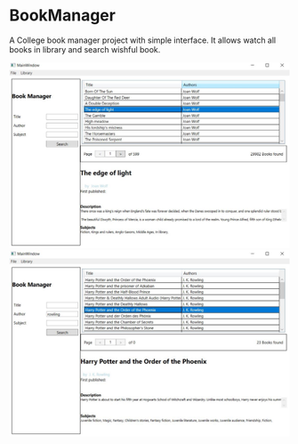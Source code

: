 # BookManager
A College book manager project with simple interface. It allows watch all books in library and search wishful book.

![Book manager](https://github.com/NikitaLyubimov/BookManager/blob/master/BookManager/Images/book1.JPG)
![Book manager](https://github.com/NikitaLyubimov/BookManager/blob/master/BookManager/Images/book2.JPG)
